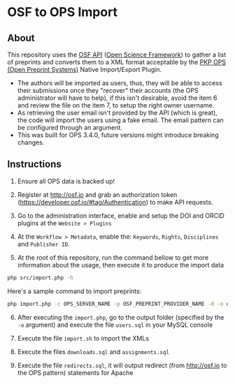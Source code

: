 # OSF to OPS Import

## About
This repository uses the [OSF API](https://developer.osf.io) ([Open Science Framework](https://osf.io)) to gather a list of preprints and converts them to a XML format acceptable by the [PKP OPS (Open Preprint Systems)](https://pkp.sfu.ca/ops) Native Import/Export Plugin.

- The authors will be imported as users, thus, they will be able to access their submissions once they "recover" their accounts (the OPS administrator will have to help), if this isn't desirable, avoid the item 6 and review the file on the item 7, to setup the right owner username.
- As retrieving the user email isn't provided by the API (which is great), the code will import the users using a fake email. The email pattern can be configured through an argument.
- This was built for OPS 3.4.0, future versions might introduce breaking changes.


## Instructions

1. Ensure all OPS data is backed up!

2. Register at http://osf.io and grab an authorization token (https://developer.osf.io/#tag/Authentication) to make API requests.

3. Go to the administration interface, enable and setup the DOI and ORCID plugins at the `Website > Plugins`

4. At the `Workflow > Metadata`, enable the: `Keywords`, `Rights`, `Disciplines` and `Publisher ID`.

5. At the root of this repository, run the command bellow to get more information about the usage, then execute it to produce the import data
```bash
php src/import.php -h
```

Here's a sample command to import preprints:
```bash
php import.php -c OPS_SERVER_NAME -p OSF_PREPRINT_PROVIDER_NAME -d -o output -b https://OPS_BASE_INSTALLATION_URL.org/index.php/OPS_SERVER_NAME/preprint/view -t OSF_API_TOKEN
```

6. After executing the `import.php`, go to the output folder (specified by the `-o` argument) and execute the file `users.sql` in your MySQL console

7. Execute the file `import.sh` to import the XMLs

8. Execute the files `downloads.sql` and `assignments.sql`

9. Execute the file `redirects.sql`, it will output redirect (from http://osf.io to the OPS pattern) statements for Apache